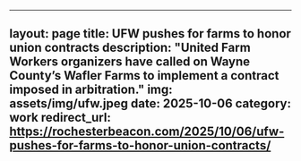---

layout: page
title: UFW pushes for farms to honor union contracts
description: "United Farm Workers organizers have called on Wayne County’s Wafler Farms to implement a contract imposed in arbitration."
img: assets/img/ufw.jpeg
date: 2025-10-06
category: work
redirect_url: https://rochesterbeacon.com/2025/10/06/ufw-pushes-for-farms-to-honor-union-contracts/
---
